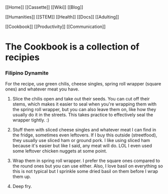 [[Home]]
[[Cassette]]
[[Wiki]]
[[Blog]]

[[Humanities]]
[[STEM]]
[[Health]]
[[Docs]]
[[Adulting]]

[[Cookbook]]
[[Productivity]]
[[Communication]]

# The Cookbook is a collection of recipies

### Filipino Dynamite
For the recipe, use green chilis, cheese singles, spring roll wrapper (square ones) and whatever meat you have.

1.  Slice the chilis open and take out their seeds. You can cut off their stems, which makes it easier to seal when you're wrapping them with the spring roll wrapper, but you can also leave them on, like how they usually do it in the streets. This takes practice to effectively seal the wrapper tightly. :)
    
2.  Stuff them with sliced cheese singles and whatever meat I can find in the fridge, sometimes even leftovers. If I buy this outside (streetfood), they usually use sliced ham or ground pork. I like using sliced ham because it's easier but like I said, any meat will do. LOL I even used some leftover chicken nuggets at some point.
    
3.  Wrap them in spring roll wrapper. I prefer the square ones compared to the round ones but you can use either. Also, I love basil on everything so this is not typical but I sprinkle some dried basil on them before I wrap them up.
    
4.  Deep fry.